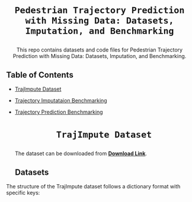 # <p align=center>`Pedestrian Trajectory Prediction with Missing Data: Datasets, Imputation, and Benchmarking`<br>
<p align=center> This repo contains datasets and code files for Pedestrian Trajectory Prediction with Missing Data: Datasets, Imputation, and Benchmarking.<br>


## Table of Contents

- [TrajImpute Dataset](#Multimodal-Infrared-Dataset)
- [Trajectory Imputataion Benchmarking](#Language-Guided-Network)
- [Trajectory Prediction Benchmarking](#Language-Guided-Network)

  # <p align=center> `TrajImpute Dataset`<br>
  The dataset can be downloaded from [**Download Link**](https://drive.google.com/drive/folders/1xUDlub7cqeXi2Or-npOALntueb7q9EHe?usp=sharing).

  ## Datasets
The structure of the TrajImpute dataset follows a dictionary format with specific keys:

